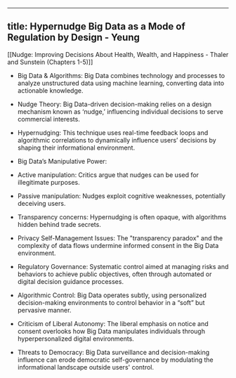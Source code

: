 
---
title: Hypernudge Big Data as a Mode of Regulation by Design - Yeung
---

[[Nudge: Improving Decisions About Health, Wealth, and Happiness - Thaler and Sunstein (Chapters 1-5)]]

- Big Data & Algorithms: Big Data combines technology and processes to analyze unstructured data using machine learning, converting data into actionable knowledge.

- Nudge Theory: Big Data-driven decision-making relies on a design mechanism known as ‘nudge,’ influencing individual decisions to serve commercial interests.

- Hypernudging: This technique uses real-time feedback loops and algorithmic correlations to dynamically influence users’ decisions by shaping their informational environment.

- Big Data’s Manipulative Power:

- Active manipulation: Critics argue that nudges can be used for illegitimate purposes.

- Passive manipulation: Nudges exploit cognitive weaknesses, potentially deceiving users.

- Transparency concerns: Hypernudging is often opaque, with algorithms hidden behind trade secrets.


- Privacy Self-Management Issues: The "transparency paradox" and the complexity of data flows undermine informed consent in the Big Data environment.

- Regulatory Governance: Systematic control aimed at managing risks and behaviors to achieve public objectives, often through automated or digital decision guidance processes.

- Algorithmic Control: Big Data operates subtly, using personalized decision-making environments to control behavior in a “soft” but pervasive manner.

- Criticism of Liberal Autonomy: The liberal emphasis on notice and consent overlooks how Big Data manipulates individuals through hyperpersonalized digital environments.

- Threats to Democracy: Big Data surveillance and decision-making influence can erode democratic self-governance by modulating the informational landscape outside users' control.
